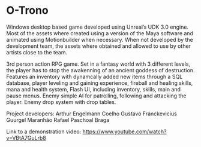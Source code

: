 # O-Trono
Windows desktop based game developed using Unreal’s UDK 3.0 engine. Most of the assets where created using a version of the Maya software and animated using Motionbuilder when necessary. When not developed by the development team, the assets where obtained and allowed to use by other artists close to the team.

3rd person action RPG game. Set in a fantasy world with 3 different levels, the player has to stop the awakenning of an ancient goddess of destruction. Features an inventory with dynamcally added new items through a SQL database, player leveling and gaining experience, fireball and healing skills, mana and health system, Flash UI, including inventory, skills, main and pause menus. Enemy simple AI for patrolling, following and attacking the player. Enemy drop system with drop tables.

Project developers:
Arthur Engelmann Coelho
Gustavo Franckevicius Guurgel Maranhão
Rafael Paschoal Braga

Link to a demonstration video: https://www.youtube.com/watch?v=VBtA7GuLrb8
